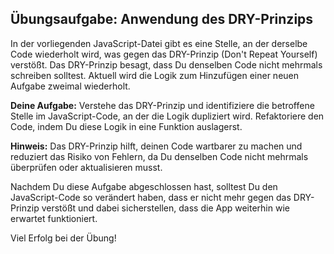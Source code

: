 ## Übungsaufgabe: Anwendung des DRY-Prinzips

In der vorliegenden JavaScript-Datei gibt es eine Stelle, an der derselbe Code wiederholt wird, was gegen das
DRY-Prinzip (Don't Repeat Yourself) verstößt. Das DRY-Prinzip besagt, dass Du denselben Code nicht mehrmals schreiben
solltest. Aktuell wird die Logik zum Hinzufügen einer neuen Aufgabe zweimal wiederholt.

**Deine Aufgabe:** Verstehe das DRY-Prinzip und identifiziere die betroffene Stelle im JavaScript-Code, an der die Logik
dupliziert wird. Refaktoriere den Code, indem Du diese Logik in eine Funktion auslagerst.

**Hinweis:** Das DRY-Prinzip hilft, deinen Code wartbarer zu machen und reduziert das Risiko von Fehlern, da Du
denselben Code nicht mehrmals überprüfen oder aktualisieren musst.

Nachdem Du diese Aufgabe abgeschlossen hast, solltest Du den JavaScript-Code so verändert haben, dass er nicht mehr
gegen das DRY-Prinzip verstößt und dabei sicherstellen, dass die App weiterhin wie erwartet funktioniert.

Viel Erfolg bei der Übung!